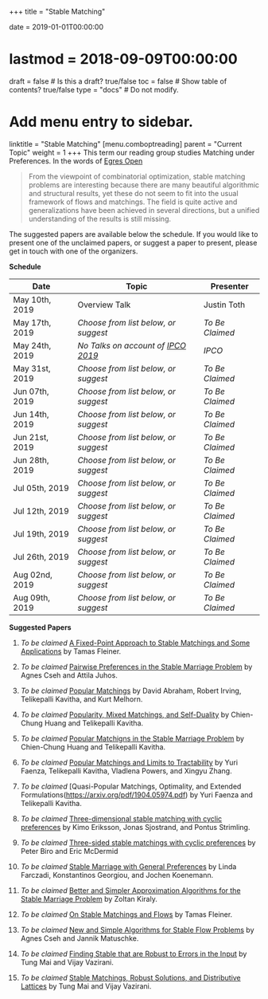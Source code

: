 +++
title = "Stable Matching"

date = 2019-01-01T00:00:00
# lastmod = 2018-09-09T00:00:00

draft = false  # Is this a draft? true/false
toc = false  # Show table of contents? true/false
type = "docs"  # Do not modify.

# Add menu entry to sidebar.
linktitle = "Stable Matching"
[menu.comboptreading]
  parent = "Current Topic"
  weight = 1
+++
This term our reading group studies Matching under Preferences.
In the words of [Egres Open](http://lemon.cs.elte.hu/egres/open/Stable_matchings_and_kernels)

> From the viewpoint of combinatorial optimization, stable matching problems are interesting because there are many beautiful algorithmic and structural results, yet these do not seem to fit into the usual framework of flows and matchings. The field is quite active and generalizations have been achieved in several directions, but a unified understanding of the results is still missing. 

The suggested papers are available below the schedule. If you would like to present one of the unclaimed papers, or suggest a paper to present, please get in touch with one of the organizers.


__Schedule__

| Date           | Topic                                                                                                                                                                                                                                                                                              | Presenter         |
|----------------|----------------------------------------------------------------------------------------------------------------------------------------------------------------------------------------------------------------------------------------------------------------------------------------------------|-------------------|
| May 10th, 2019 | Overview Talk                                                                                                                                                                                                                                                                                      | Justin Toth       | 
| May 17th, 2019 | _*Choose from list below, or suggest*_                                                                                                                                                                                                                                                             | _*To Be Claimed*_ |
| May 24th, 2019 | _*No Talks on account of [IPCO 2019](http://umich.edu/~ipco2019conf/)*_                                                                                                                                                                                                                            | _*IPCO*_          |
| May 31st, 2019 | _*Choose from list below, or suggest*_                                                                                                                                                                                                                                                             | _*To Be Claimed*_ |
| Jun 07th, 2019 | _*Choose from list below, or suggest*_                                                                                                                                                                                                                                                             | _*To Be Claimed*_ |
| Jun 14th, 2019 | _*Choose from list below, or suggest*_                                                                                                                                                                                                                                                             | _*To Be Claimed*_ |
| Jun 21st, 2019 | _*Choose from list below, or suggest*_                                                                                                                                                                                                                                                             | _*To Be Claimed*_ |
| Jun 28th, 2019 | _*Choose from list below, or suggest*_                                                                                                                                                                                                                                                             | _*To Be Claimed*_ |
| Jul 05th, 2019 | _*Choose from list below, or suggest*_                                                                                                                                                                                                                                                             | _*To Be Claimed*_ |
| Jul 12th, 2019 | _*Choose from list below, or suggest*_                                                                                                                                                                                                                                                             | _*To Be Claimed*_ |
| Jul 19th, 2019 | _*Choose from list below, or suggest*_                                                                                                                                                                                                                                                             | _*To Be Claimed*_ |
| Jul 26th, 2019 | _*Choose from list below, or suggest*_                                                                                                                                                                                                                                                             | _*To Be Claimed*_ |
| Aug 02nd, 2019 | _*Choose from list below, or suggest*_                                                                                                                                                                                                                                                             | _*To Be Claimed*_ |
| Aug 09th, 2019 | _*Choose from list below, or suggest*_                                                                                                                                                                                                                                                             | _*To Be Claimed*_ |

__Suggested Papers__

1. _*To be claimed*_ [A Fixed-Point Approach to Stable Matchings and Some Applications](http://bolyai.cs.elte.hu/egres/tr/egres-01-01.pdf) by Tamas Fleiner.

2. _*To be claimed*_ [Pairwise Preferences in the Stable Marriage Problem](https://arxiv.org/pdf/1810.00392.pdf) by Agnes Cseh and Attila Juhos.

3. _*To be claimed*_ [Popular Matchings](https://epubs.siam.org/doi/pdf/10.1137/06067328X) by David Abraham, Robert Irving, Telikepalli Kavitha, and Kurt Melhorn.

4. _*To be claimed*_ [Popularity, Mixed Matchings, and Self-Duality](https://epubs.siam.org/doi/pdf/10.1137/1.9781611974782.151) by Chien-Chung Huang and Telikepalli Kavitha.

5. _*To be claimed*_ [Popular Matchigns in the Stable Marriage Problem](https://link.springer.com/chapter/10.1007%2F978-3-642-22006-7_56) by Chien-Chung Huang and Telikepalli Kavitha.

6. _*To be claimed*_ [Popular Matchings and Limits to Tractability](https://arxiv.org/pdf/1805.11473.pdf) by Yuri Faenza, Telikepalli Kavitha, Vladlena Powers, and Xingyu Zhang.

7. _*To be claimed*_ [Quasi-Popular Matchings, Optimality, and Extended Formulations(https://arxiv.org/pdf/1904.05974.pdf) by Yuri Faenza and Telikepalli Kavitha.

8. _*To be claimed*_ [Three-dimensional stable matching with cyclic preferences](http://dx.doi.org/10.1016/j.mathsocsci.2006.03.005) by Kimo Eriksson, Jonas Sjostrand, and Pontus Strimling.

9. _*To be claimed*_ [Three-sided stable matchings with cyclic preferences](http://dx.doi.org/10.1007/s00453-009-9315-2) by Peter Biro and Eric McDermid

10. _*To be claimed*_ [Stable Marriage with General Preferences](https://arxiv.org/pdf/1407.1853.pdf) by Linda Farczadi, Konstantinos Georgiou, and Jochen Koenemann.

11. _*To be claimed*_ [Better and Simpler Approximation Algorithms for the Stable Marriage Problem](https://link.springer.com/article/10.1007/s00453-009-9371-7) by Zoltan Kiraly.

12. _*To be claimed*_ [On Stable Matchings and Flows](https://link.springer.com/chapter/10.1007/978-3-642-16926-7_7) by Tamas Fleiner.

13. _*To be claimed*_ [New and Simple Algorithms for Stable Flow Problems](https://arxiv.org/pdf/1309.3701.pdf) by Agnes Cseh and Jannik Matuschke.

14. _*To be claimed*_ [Finding Stable that are Robust to Errors in the Input](https://arxiv.org/pdf/1804.00553.pdf) by Tung Mai and Vijay Vazirani.

15. _*To be claimed*_ [Stable Matchings, Robust Solutions, and Distributive Lattices](https://arxiv.org/pdf/1804.05537.pdf) by Tung Mai and Vijay Vazirani.

